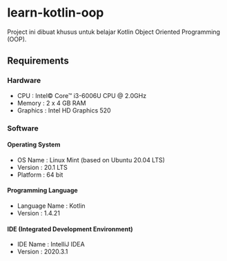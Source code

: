 # learn-kotlin-oop
Project ini dibuat khusus untuk belajar Kotlin Object Oriented Programming (OOP).

## Requirements
### Hardware
- CPU : Intel© Core™ i3-6006U CPU @ 2.0GHz
- Memory : 2 x 4 GB RAM
- Graphics : Intel HD Graphics 520

### Software
#### Operating System
- OS Name : Linux Mint (based on Ubuntu 20.04 LTS)
- Version : 20.1 LTS
- Platform : 64 bit

#### Programming Language
- Language Name : Kotlin
- Version : 1.4.21

#### IDE (Integrated Development Environment)
- IDE Name : IntelliJ IDEA
- Version : 2020.3.1
